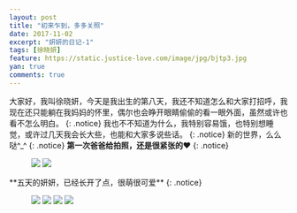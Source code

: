 ```yaml
---
layout: post
title: "初来乍到，多多关照"
date: 2017-11-02
excerpt: "妍妍的日记-1"
tags: [徐晓妍]
feature: https://static.justice-love.com/image/jpg/bjtp3.jpg
yan: true
comments: true
---
```


大家好，我叫徐晓妍，今天是我出生的第八天，我还不知道怎么和大家打招呼，我现在还只能躺在我妈妈的怀里，偶尔也会睁开眼睛偷偷的看一眼外面，虽然或许也看不怎么明白。
{: .notice}
我也不不知道为什么，我特别容易饿，也特别想睡觉，或许过几天我会长大些，也能和大家多说些话。
{: .notice}
新的世界，么么哒^_^
{: .notice}
**第一次爸爸给拍照，还是很紧张的❤️**
{: .notice}
<figure>
	<img src="{{ site.staticUrl }}/yanyan/image/chusheng1.JPG" />
	<img src="{{ site.staticUrl }}/yanyan/image/chusheng2.JPG" />
</figure>
**五天的妍妍，已经长开了点，很萌很可爱**
{: .notice}
<figure>
	<img src="{{ site.staticUrl }}/yanyan/image/IMG_1664.JPG" />
	<img src="{{ site.staticUrl }}/yanyan/image/IMG_1665.JPG" />
	<img src="{{ site.staticUrl }}/yanyan/image/IMG_1666.JPG" />
	<img src="{{ site.staticUrl }}/yanyan/image/IMG_1667.JPG" />
</figure>

